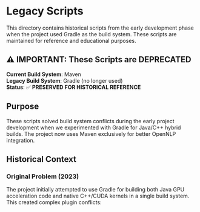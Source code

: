 # Legacy Scripts

This directory contains historical scripts from the early development phase when the project used Gradle as the build system. These scripts are maintained for reference and educational purposes.

## ⚠️ **IMPORTANT**: These Scripts are DEPRECATED

**Current Build System**: Maven  
**Legacy Build System**: Gradle (no longer used)  
**Status**: ✅ **PRESERVED FOR HISTORICAL REFERENCE**

## Purpose

These scripts solved build system conflicts during the early project development when we experimented with Gradle for Java/C++ hybrid builds. The project now uses Maven exclusively for better OpenNLP integration.

## Historical Context

### Original Problem (2023)
The project initially attempted to use Gradle for building both Java GPU acceleration code and native C++/CUDA kernels in a single build system. This created complex plugin conflicts:

